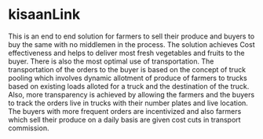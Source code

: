 # kisaanLink

This is an end to end solution for farmers to sell their produce and buyers to buy the same with no
middlemen in the process. The solution achieves Cost effectiveness and helps to deliver most fresh
vegetables and fruits to the buyer. There is also the most optimal use of transportation. The
transportation of the orders to the buyer is based on the concept of truck pooling which involves
dynamic allotment of produce of farmers to trucks based on existing loads alloted for a truck and the
destination of the truck. Also, more transparency is achieved by allowing the farmers and the buyers
to track the orders live in trucks with their number plates and live location. The buyers with more
frequent orders are incentivized and also farmers which sell their produce on a daily basis are given
cost cuts in transport commission.


